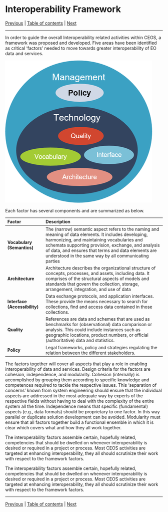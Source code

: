 # Interoperability Framework

[Previous](Framework.md) | [Table of contents](README.md) | [Next](Vocabulary.md)
***

In order to guide the overall Interoperability related activities within CEOS, a framework was proposed and developed.
Five areas have been identified as critical ‘factors’ needed to move towards greater interoperability of EO data and services.

![Interoperability factors diagram](images/interoperability-factors.png)

Each factor has several components and are summarized as below.

| Factor | Description |
| :---- | :---- |
| **Vocabulary (Semantics)** | The (narrow) semantic aspect refers to the naming and meaning of data elements. It includes developing, harmonizing, and maintaining vocabularies and schemata supporting provision, exchange, and analysis of data, and ensures that terms and data elements are understood in the same way by all communicating parties |
| **Architecture** | Architecture describes the organizational structure of concepts, processes, and assets, including data. It comprises of the structural aspects of models and standards that govern the collection, storage, arrangement, integration, and use of data |
| **Interface (Accessibility)** | Data exchange protocols, and application interfaces. These provide the means necessary to search for collections, find and access data contained in those collections. |
| **Quality** | References are data and schemes that are used as benchmarks for (observational) data comparison or analysis. This could include instances such as geographic locations, product numbers, or official (authoritative) data and statistics. |
| **Policy** | Legal frameworks, policy and strategies regulating the relation between the different stakeholders. |

The factors together will cover all aspects that play a role in enabling interoperability of data and services. Design criteria for the
factors are cohesion, independence, and modularity. Cohesion (internally) is accomplished by grouping them according to specific knowledge
and competences required to tackle the respective issues. This ‘separation of concerns’ known from system engineering should ensure that
the individual aspects are addressed in the most adequate way by experts of the respective fields without having to deal with the complexity
of the entire system all the time. Independence means that specific (fundamental) aspects (e.g., data formats) should be proprietary to one
factor. In this way parallel or duplicate solution development can be avoided. Modularity must ensure that all factors together build a
functional ensemble in which it is clear which covers what and how they all work together.

The interoperability factors assemble certain, hopefully related, competencies that should be dwelled on whenever interoperability is
desired or required in a project or process. Most CEOS activities are targeted at enhancing interoperability, they all should scrutinize
their work with respect to the framework factors.

The interoperability factors assemble certain, hopefully related, competencies that should be dwelled on whenever interoperability is desired or required in a project or process. Most CEOS activities are targeted at enhancing interoperability, they all should scrutinize their work with respect to the framework factors.

***
[Previous](Framework.md) | [Table of contents](README.md) | [Next](Vocabulary.md)
